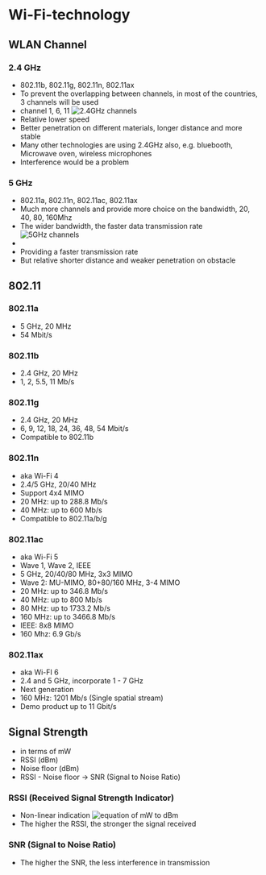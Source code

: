 # Wi-Fi-technology

## WLAN Channel

### 2.4 GHz
  - 802.11b, 802.11g, 802.11n, 802.11ax
  - To prevent the overlapping between channels, in most of the countries, 3 channels will be used
  - channel 1, 6, 11
  ![2.4GHz channels](https://upload.wikimedia.org/wikipedia/commons/thumb/8/84/NonOverlappingChannels2.4GHzWLAN-en.svg/425px-NonOverlappingChannels2.4GHzWLAN-en.svg.png "2.4GHz channels")
  - Relative lower speed
  - Better penetration on different materials, longer distance and more stable
  - Many other technologies are using 2.4GHz also, e.g. bluebooth, Microwave oven, wireless microphones
  - Interference would be a problem

### 5 GHz
  - 802.11a, 802.11n, 802.11ac, 802.11ax
  - Much more channels and provide more choice on the bandwidth, 20, 40, 80, 160Mhz
  - The wider bandwidth, the faster data transmission rate
  ![5GHz channels](https://metis.fi/wordpress/wp-content/uploads/2018/01/5GHz.png "5GHz channels")
  - 
  - Providing a faster transmission rate
  - But relative shorter distance and weaker penetration on obstacle

## 802.11

### 802.11a
  - 5 GHz, 20 MHz
  - 54 Mbit/s
  
### 802.11b
  - 2.4 GHz, 20 MHz
  - 1, 2, 5.5, 11 Mb/s
  
### 802.11g
  - 2.4 GHz, 20 MHz
  - 6, 9, 12, 18, 24, 36, 48, 54 Mbit/s
  - Compatible to 802.11b
  
### 802.11n
  - aka Wi-Fi 4
  - 2.4/5 GHz, 20/40 MHz
  - Support 4x4 MIMO
  - 20 MHz: up to 288.8 Mb/s
  - 40 MHz: up to 600 Mb/s
  - Compatible to 802.11a/b/g
  
### 802.11ac
  - aka Wi-Fi 5
  - Wave 1, Wave 2, IEEE
  - 5 GHz, 20/40/80 MHz, 3x3 MIMO
  - Wave 2: MU-MIMO, 80+80/160 MHz, 3-4 MIMO
  - 20 MHz: up to 346.8 Mb/s
  - 40 MHz: up to 800 Mb/s
  - 80 MHz: up to 1733.2 Mb/s
  - 160 MHz: up to 3466.8 Mb/s
  - IEEE: 8x8 MIMO
  - 160 Mhz: 6.9 Gb/s

 
### 802.11ax
  - aka Wi-FI 6
  - 2.4 and 5 GHz, incorporate 1 - 7 GHz
  - Next generation
  - 160 MHz: 1201 Mb/s (Single spatial stream)
  - Demo product up to 11 Gbit/s

## Signal Strength
  - in terms of mW
  - RSSI (dBm)
  - Noise floor (dBm)
  - RSSI - Noise floor -> SNR (Signal to Noise Ratio)
  
### RSSI (Received Signal Strength Indicator)
  - Non-linear indication
  ![equation of mW to dBm](https://shopdelta.eu/obrazki_art/dbm_img2_d.jpg "mW_to_dBm")
  - The higher the RSSI, the stronger the signal received

### SNR (Signal to Noise Ratio)
  - The higher the SNR, the less interference in transmission
